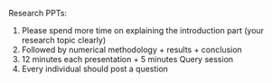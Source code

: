 Research PPTs:

1) Please spend more time on explaining the introduction part (your research topic clearly) 
2) Followed by numerical methodology  + results + conclusion
3) 12 minutes each presentation + 5 minutes Query session
4) Every individual should post a question
